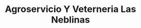 ---
title: "Agroservicio Y Veterneria Las Neblinas"
url: /cojutepeque/agroservicio-y-veterneria-las-neblinas/
shop: Tiere
---